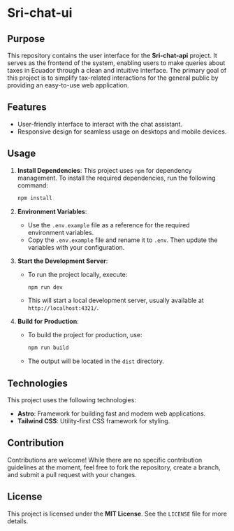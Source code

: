 # Sri-chat-ui

## Purpose

This repository contains the user interface for the **Sri-chat-api** project. It serves as the frontend of the system, enabling users to make queries about taxes in Ecuador through a clean and intuitive interface. The primary goal of this project is to simplify tax-related interactions for the general public by providing an easy-to-use web application.

## Features

- User-friendly interface to interact with the chat assistant.
- Responsive design for seamless usage on desktops and mobile devices.

## Usage

1. **Install Dependencies**:
   This project uses `npm` for dependency management. To install the required dependencies, run the following command:

   ```bash
   npm install
   ```

2. **Environment Variables**:

   - Use the `.env.example` file as a reference for the required environment variables.
   - Copy the `.env.example` file and rename it to `.env`. Then update the variables with your configuration.

3. **Start the Development Server**:

   - To run the project locally, execute:
     ```bash
     npm run dev
     ```
   - This will start a local development server, usually available at `http://localhost:4321/`.

4. **Build for Production**:
   - To build the project for production, use:
     ```bash
     npm run build
     ```
   - The output will be located in the `dist` directory.

## Technologies

This project uses the following technologies:

- **Astro**: Framework for building fast and modern web applications.
- **Tailwind CSS**: Utility-first CSS framework for styling.

## Contribution

Contributions are welcome! While there are no specific contribution guidelines at the moment, feel free to fork the repository, create a branch, and submit a pull request with your changes.

## License

This project is licensed under the **MIT License**. See the `LICENSE` file for more details.
